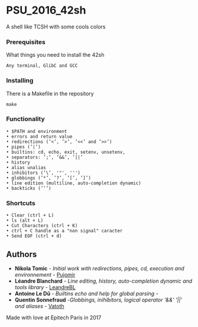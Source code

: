 # PSU_2016_42sh

A shell like TCSH with some cools colors 

### Prerequisites

What things you need to install the 42sh

```
Any terminal, GlibC and GCC
```

### Installing

There is a Makefile in the repository

```
make
```

### Functionality

```
• $PATH and environment
• errors and return value
• redirections (’<’, ’>’, ’<<’ and ’>>’)
• pipes (’|’)
• builtins: cd, echo, exit, setenv, unsetenv,
• separators: ’;’, ’&&’, ’||’
• history
• alias unalias
• inhibitors (’\’, '"', ''')
• globbings (’*’, ’?’, ’[’, ’]’)
• line edition (multiline, auto-completion dynamic)
• backticks (’‘’)
```

### Shortcuts

```
• Clear (ctrl + L)
• ls (alt + L)
• Cut Characters (ctrl + K)
• ctrl + C handle as a "non signal" caracter
• Send EOF (ctrl + d)
```

## Authors

* **Nikola Tomic** - *Initial work with redirections, pipes, cd, execution and environnement* - [Pujomir](https://github.com/Pujomir)
* **Léandre Blanchard** - *Line editing, history, auto-completion dynamic and tools library* - [LeandreBL](https://github.com/LeandreBl)
* **Antoine Le Dû** - *Builtins echo and help for global parsing* -
* **Quentin Sonnefraud** -*Globbings, inihibitors, logical operator '&&' '||' and aliases* - [Vatoth](https://github.com/Vatoth)

Made with love at Epitech Paris in 2017
